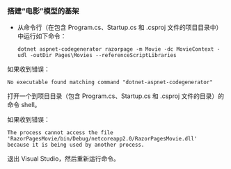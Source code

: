 <a name="scaffold"></a>
### <a name="scaffold-the-movie-model"></a>搭建“电影”模型的基架

* 从命令行（在包含 Program.cs、Startup.cs 和 .csproj 文件的项目目录中）中运行如下命令：

  ```console
  dotnet aspnet-codegenerator razorpage -m Movie -dc MovieContext -udl -outDir Pages\Movies --referenceScriptLibraries
  ```

如果收到错误：
  ```
No executable found matching command "dotnet-aspnet-codegenerator"
  ```

打开一个到项目目录（包含 Program.cs、Startup.cs 和 .csproj 文件的目录）的命令 shell。

如果收到错误：
  ```
  The process cannot access the file
 'RazorPagesMovie/bin/Debug/netcoreapp2.0/RazorPagesMovie.dll'
  because it is being used by another process.
  ```

退出 Visual Studio，然后重新运行命令。
